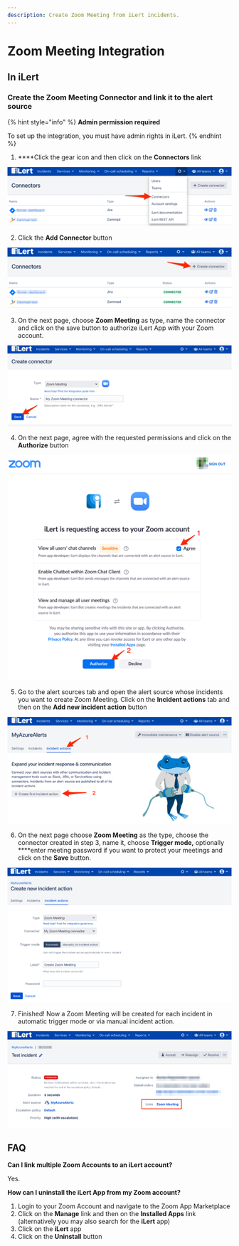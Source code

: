 ```yaml
---
description: Create Zoom Meeting from iLert incidents.
---
```


# Zoom Meeting Integration

## In iLert <a id="create-alarm-source"></a>

### Create the Zoom Meeting Connector and link it to the alert source

{% hint style="info" %}
**Admin permission required**

To set up the integration, you must have admin rights in iLert.
{% endhint %}

1. ****Click the gear icon and then click on the **Connectors** link

![](../../.gitbook/assets/screenshot_16_03_21__15_46.png)

2. Click the **Add Connector** button

![](../../.gitbook/assets/screenshot_16_03_21__15_48.png)

3. On the next page, choose **Zoom Meeting** as type, name the connector and click on the save button to authorize iLert App with your Zoom account.

![](../../.gitbook/assets/screenshot_16_03_21__15_51.png)

4. On the next page, agree with the requested permissions and click on the **Authorize** button

![](../../.gitbook/assets/screenshot_16_03_21__15_53.png)

5. Go to the alert sources tab and open the alert source whose incidents you want to create Zoom Meeting. Click on the **Incident actions** tab and then on the **Add new incident action** button

![](../../.gitbook/assets/screenshot_16_03_21__16_04.png)

6. On the next page choose **Zoom Meeting** as the type, choose the connector created in step 3, name it, choose **Trigger mode,** optionally ****enter meeting password if you want to protect your meetings and click on the **Save** button.

![](../../.gitbook/assets/screenshot_16_03_21__16_06.png)

7. Finished! Now a Zoom Meeting will be created  for each incident in automatic trigger mode or via manual incident action.

![](../../.gitbook/assets/screenshot_16_03_21__16_10.png)

## FAQ <a id="faq"></a>

**Can I link multiple Zoom Accounts to an iLert account?**

Yes.

**How can I uninstall the iLert App from my Zoom account?**

1. Login to your Zoom Account and navigate to the Zoom App Marketplace
2. Click on the **Manage** link and then on the **Installed Apps** link \(alternatively you may also search for the **iLert** app\)
3. Click on the **iLert** app
4. Click on the **Uninstall** button



